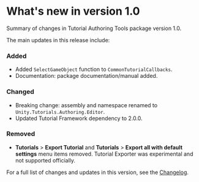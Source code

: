 # What's new in version 1.0

Summary of changes in Tutorial Authoring Tools package version 1.0.

The main updates in this release include:

### Added
- Added `SelectGameObject` function to `CommonTutorialCallbacks`.
- Documentation: package documentation/manual added.

### Changed
- Breaking change: assembly and namespace renamed to `Unity.Tutorials.Authoring.Editor`.
- Updated Tutorial Framework dependency to 2.0.0.

### Removed
- **Tutorials** > **Export Tutorial** and **Tutorials** > **Export all with default settings** menu items removed.
Tutorial Exporter was experimental and not supported officially.

For a full list of changes and updates in this version, see the [Changelog].

[Changelog]: https://docs.unity3d.com/Packages/com.unity.learn.iet-framework.authoring@1.0/changelog/CHANGELOG.html
